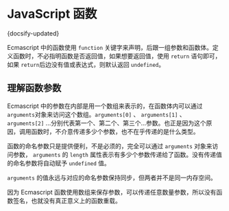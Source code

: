 
# JavaScript 函数
{docsify-updated}




Ecmascript 中的函数使用 `function` 关键字来声明，后跟一组参数和函数体。定义函数时，不必指明函数是否返回值，如果想要返回值，使用 `return` 语句即可，如果 `return`后边没有值或表达式，则默认返回 `undefined`。

## 理解函数参数
Ecmascript 中的参数在内部是用一个数组来表示的，在函数体内可以通过 `arguments`对象来访问这个数组。`arguments[0]` 、 `arguments[1]` 、 `arguments[2]` ...分别代表第一个、第二个、第三个...参数。也正是因为这个原因，调用函数时，不介意传递多少个参数，也不在乎传递的是什么类型。

函数的命名参数只是提供便利，不是必须的，完全可以通过 `arguments` 对象来访问参数， `arguments` 的 `length` 属性表示有多少个参数传递给了函数。没有传递值的命名参数将自动赋予 `undefined` 值。

`arguments` 的值永远与对应的命名参数保持同步，但两者并不是同一内存空间。

因为 Ecmascript 函数使用数组来保存参数，可以传递任意数量参数，所以没有函数签名，也就没有真正意义上的函数重载。                                                                                                              
